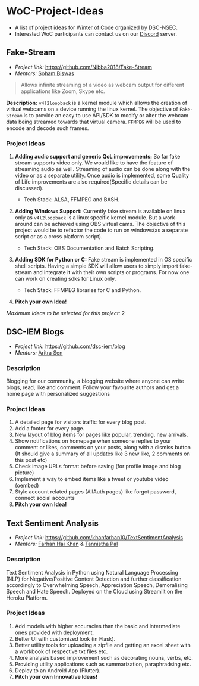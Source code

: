 # WoC-Project-Ideas
* A list of project ideas for [Winter of Code](https://winterofcode.com/) organized by DSC-NSEC.
* Interested WoC participants can contact us on our [Discord](https://discord.gg/6vcMy5zvGD) server.

## Fake-Stream

* *Project link:* https://github.com/Nibba2018/Fake-Stream
* *Mentors:* [Soham Biswas](https://github.com/Nibba2018)

>Allows infinite streaming of a video as webcam output for different applications like Zoom, Skype etc.

**Description:** `v4l2loopback` is a kernel module which allows the creation of virtual webcams on a device running the linux kernel. The objective of `Fake-Stream` is to provide an easy to use API/SDK to modify or alter the webcam data being streamed towards that virtual camera. `FFMPEG` will be used to encode and decode such frames.

### Project Ideas
  1. **Adding audio support and generic QoL improvements:**
   So far fake stream supports video only. We would like to have the feature of streaming audio as well. Streaming of audio can be done along with the video or as a separate utility. Once audio is implemented, some Quality of Life improvements are also required(Specific details can be discussed).

      * Tech Stack: ALSA, FFMPEG and BASH.

  2. **Adding Windows Support:** Currently fake stream is available on linux only as `v4l2loopback` is a linux specific kernel module. But a work-around can be achieved using OBS virtual cams. The objective of this project would be to refactor the code to run on windows(as a separate script or as a cross platform script).

      * Tech Stack: OBS Documentation and Batch Scripting.

  3. **Adding SDK for Python or C:** Fake stream is implemented in OS specific shell scripts. Having a simple SDK will allow users to simply import fake-stream and integrate it with their own scripts or programs. For now one can work on creating sdks for Linux only.

      * Tech Stack: FFMPEG libraries for C and Python.

  4. **Pitch your own Idea!**

*Maximum Ideas to be selected for this project:* 2

## DSC-IEM Blogs

* *Project link:* https://github.com/dsc-iem/blog
* *Mentors:* [Aritra Sen](https://github.com/asrient)

### Description

Blogging for our community, a blogging website where anyone can write blogs, read, like and comment. Follow your favourite authors and get a home page with personalized suggestions

### Project Ideas

1. A detailed page for visitors traffic for every blog post. 
2. Add a footer for every page. 
3. New layout of blog items for pages like popular, trending, new arrivals. 
4. Show notifications on homepage when someone replies to your comment or likes, comments on your posts, along with a dismiss button (It should give a summary of all updates like 3 new like, 2 comments on this post etc) 
5. Check image URLs format before saving (for profile image and blog picture) 
6. Implement a way to embed items like a tweet or youtube video (oembed) 
7. Style account related pages (AllAuth pages) like forgot password, connect social accounts
8. **Pitch your own Idea!**

## Text Sentiment Analysis

* *Project link:* https://github.com/khanfarhan10/TextSentimentAnalysis
* *Mentors:* [Farhan Hai Khan](https://github.com/khanfarhan10) & [Tannistha Pal](https://github.com/paltannistha)

### Description

Text Sentiment Analysis in Python using Natural Language Processing (NLP) for Negative/Positive Content Detection and further classification accordingly to Overwhelming Speech, Appreciation Speech, Demoralising Speech and Hate Speech. Deployed on the Cloud using Streamlit on the Heroku Platform.

### Project Ideas

1. Add models with higher accuracies than the basic and intermediate ones provided with deployment. 
2. Better UI with customized look (in Flask). 
3. Better utility tools for uploading a zipfile and getting an excel sheet with a workbook of respective txt files etc. 
4. More analysis based improvement such as decorating nouns, verbs, etc. 
5. Providing utility applications such as summarization, paraphradsing etc. 
6. Deploy to an Android App (Flutter).
7. **Pitch your own Innovative Ideas!**
